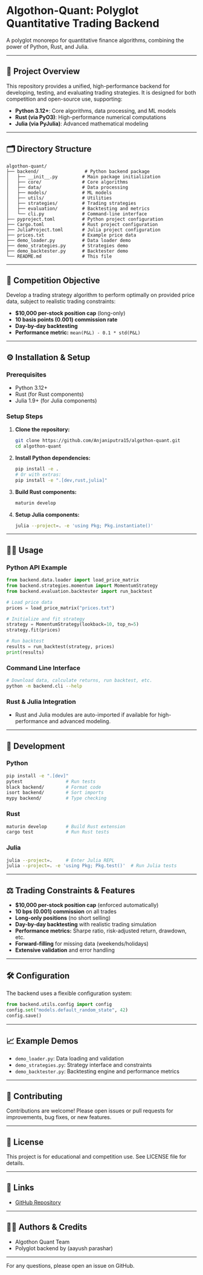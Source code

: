 # Algothon-Quant: Polyglot Quantitative Trading Backend

A polyglot monorepo for quantitative finance algorithms, combining the power of Python, Rust, and Julia.

---

## 🚀 Project Overview

This repository provides a unified, high-performance backend for developing, testing, and evaluating trading strategies. It is designed for both competition and open-source use, supporting:

- **Python 3.12+**: Core algorithms, data processing, and ML models
- **Rust (via PyO3)**: High-performance numerical computations
- **Julia (via PyJulia)**: Advanced mathematical modeling

---

## 🗂️ Directory Structure

```
algothon-quant/
├── backend/                 # Python backend package
│   ├── __init__.py         # Main package initialization
│   ├── core/               # Core algorithms
│   ├── data/               # Data processing
│   ├── models/             # ML models
│   ├── utils/              # Utilities
│   ├── strategies/         # Trading strategies
│   ├── evaluation/         # Backtesting and metrics
│   └── cli.py              # Command-line interface
├── pyproject.toml          # Python project configuration
├── Cargo.toml              # Rust project configuration
├── JuliaProject.toml       # Julia project configuration
├── prices.txt              # Example price data
├── demo_loader.py          # Data loader demo
├── demo_strategies.py      # Strategies demo
├── demo_backtester.py      # Backtester demo
└── README.md               # This file
```

---

## 🏁 Competition Objective

Develop a trading strategy algorithm to perform optimally on provided price data, subject to realistic trading constraints:
- **$10,000 per-stock position cap** (long-only)
- **10 basis points (0.001) commission rate**
- **Day-by-day backtesting**
- **Performance metric:** `mean(P&L) - 0.1 * std(P&L)`

---

## ⚙️ Installation & Setup

### Prerequisites
- Python 3.12+
- Rust (for Rust components)
- Julia 1.9+ (for Julia components)

### Setup Steps

1. **Clone the repository:**
   ```bash
   git clone https://github.com/Anjaniputra15/algothon-quant.git
   cd algothon-quant
   ```
2. **Install Python dependencies:**
   ```bash
   pip install -e .
   # Or with extras:
   pip install -e ".[dev,rust,julia]"
   ```
3. **Build Rust components:**
   ```bash
   maturin develop
   ```
4. **Setup Julia components:**
   ```bash
   julia --project=. -e 'using Pkg; Pkg.instantiate()'
   ```

---

## 🧑‍💻 Usage

### Python API Example
```python
from backend.data.loader import load_price_matrix
from backend.strategies.momentum import MomentumStrategy
from backend.evaluation.backtester import run_backtest

# Load price data
prices = load_price_matrix("prices.txt")

# Initialize and fit strategy
strategy = MomentumStrategy(lookback=10, top_n=5)
strategy.fit(prices)

# Run backtest
results = run_backtest(strategy, prices)
print(results)
```

### Command Line Interface
```bash
# Download data, calculate returns, run backtest, etc.
python -m backend.cli --help
```

### Rust & Julia Integration
- Rust and Julia modules are auto-imported if available for high-performance and advanced modeling.

---

## 🧪 Development

### Python
```bash
pip install -e ".[dev]"
pytest                # Run tests
black backend/        # Format code
isort backend/        # Sort imports
mypy backend/         # Type checking
```

### Rust
```bash
maturin develop       # Build Rust extension
cargo test            # Run Rust tests
```

### Julia
```bash
julia --project=.     # Enter Julia REPL
julia --project=. -e 'using Pkg; Pkg.test()'  # Run Julia tests
```

---

## ⚖️ Trading Constraints & Features
- **$10,000 per-stock position cap** (enforced automatically)
- **10 bps (0.001) commission** on all trades
- **Long-only positions** (no short selling)
- **Day-by-day backtesting** with realistic trading simulation
- **Performance metrics:** Sharpe ratio, risk-adjusted return, drawdown, etc.
- **Forward-filling** for missing data (weekends/holidays)
- **Extensive validation** and error handling

---

## 🛠️ Configuration

The backend uses a flexible configuration system:
```python
from backend.utils.config import config
config.set("models.default_random_state", 42)
config.save()
```

---

## 📈 Example Demos

- `demo_loader.py`: Data loading and validation
- `demo_strategies.py`: Strategy interface and constraints
- `demo_backtester.py`: Backtesting engine and performance metrics

---

## 🤝 Contributing

Contributions are welcome! Please open issues or pull requests for improvements, bug fixes, or new features.

---

## 📄 License

This project is for educational and competition use. See LICENSE file for details.

---

## 🔗 Links
- [GitHub Repository](https://github.com/Anjaniputra15/algothon-quant)

---

## 👩‍💻 Authors & Credits
- Algothon Quant Team
- Polyglot backend by (aayush parashar)

---

For any questions, please open an issue on GitHub.
